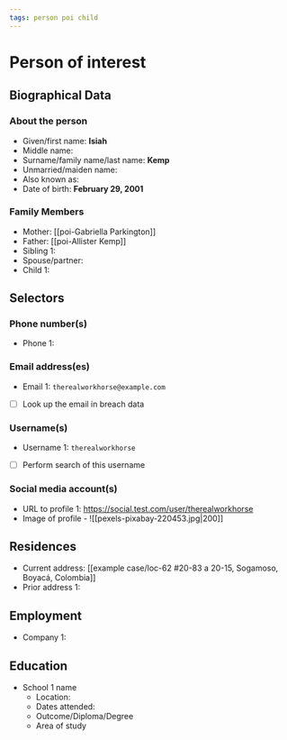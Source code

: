 ```yaml
---
tags: person poi child
---
```


# Person of interest
## Biographical Data
### About the person
- Given/first name: **Isiah**
- Middle name:
- Surname/family name/last name: **Kemp**
- Unmarried/maiden name:
- Also known as: 
- Date of birth: **February 29, 2001**

### Family Members
- Mother: [[poi-Gabriella Parkington]]
- Father: [[poi-Allister Kemp]]
- Sibling 1: 
- Spouse/partner: 
- Child 1:

## Selectors
### Phone number(s)
- Phone 1: 

### Email address(es)
- Email 1: `therealworkhorse@example.com`
- [ ] Look up the email in breach data

### Username(s)
- Username 1: `therealworkhorse`
- [ ] Perform search of this username

### Social media account(s)
- URL to profile 1: https://social.test.com/user/therealworkhorse
- Image of profile - ![[pexels-pixabay-220453.jpg|200]]

## Residences
- Current address:  [[example case/loc-62 #20-83 a 20-15, Sogamoso, Boyacá, Colombia]]
- Prior address 1:

## Employment
- Company 1:  

## Education
- School 1 name
	- Location:
	- Dates attended:
	- Outcome/Diploma/Degree
	- Area of study

